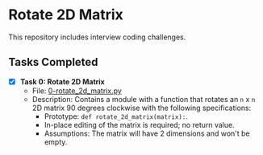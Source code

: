 # Rotate 2D Matrix

This repository includes interview coding challenges.

## Tasks Completed

- [x] **Task 0: Rotate 2D Matrix**
  - File: [0-rotate_2d_matrix.py](0-rotate_2d_matrix.py)
  - Description: Contains a module with a function that rotates an `n` x `n` 2D matrix 90 degrees clockwise with the following specifications:
    - Prototype: `def rotate_2d_matrix(matrix):`.
    - In-place editing of the matrix is required; no return value.
    - Assumptions: The matrix will have 2 dimensions and won't be empty.

